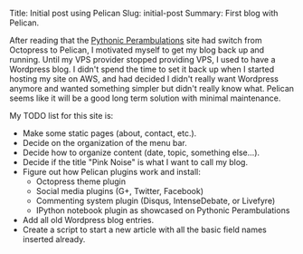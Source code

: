 Title: Initial post using Pelican
Slug: initial-post
Summary: First blog with Pelican.

After reading that the [Pythonic Perambulations](http://jakevdp.github.io) site
had switch from Octopress to Pelican, I motivated myself to get my blog back up
and running. Until my VPS provider stopped providing VPS, I used to have a
Wordpress blog. I didn't spend the time to set it back up when I started
hosting my site on AWS, and had decided I didn't really want Wordpress anymore
and wanted something simpler but didn't really know what. Pelican seems like it
will be a good long term solution with minimal maintenance.

My TODO list for this site is:

* Make some static pages (about, contact, etc.).
* Decide on the organization of the menu bar.
* Decide how to organize content (date, topic, something else...).
* Decide if the title "Pink Noise" is what I want to call my blog.
* Figure out how Pelican plugins work and install:
    * Octopress theme plugin 
    * Social media plugins (G+, Twitter, Facebook)
    * Commenting system plugin (Disqus, IntenseDebate, or Livefyre)
    * IPython notebook plugin as showcased on Pythonic Perambulations
* Add all old Wordpress blog entries.
* Create a script to start a new article with all the basic field names
  inserted already.

